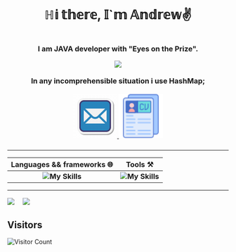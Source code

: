 <h1 align="center"> 
  ℍ𝕚 𝕥𝕙𝕖𝕣𝕖, 𝕀`𝕞 𝔸𝕟𝕕𝕣𝕖𝕨✌️
<h1>
<h3 align="center"> 
  I am JAVA developer with "Eyes on the Prize". 
      <p/>
        <img src = "https://octodex.github.com/images/gangnamtocat.png" width = "100" />
      <p/>
  In any incomprehensible situation i use HashMap<?>; <br> <br>
  <a href="mailto:shmopls@gmail.com">
    <img src = "images/mail.gif" width = "100" />
  </a>     
  <a src = "ifiles/cv.pdf">
    <img src = "images/resume2.png" width = "100" />
  </a>   
<h3>

  
___
    
<div align="center">
  
  |  Languages && frameworks :globe_with_meridians:| Tools :hammer_and_pick:|
  | :-------------: |:------------------:|
  | <div align="center" padding = '55px'> ![My Skills](https://skillicons.dev/icons?i=java,spring,hibernate,html&perline=4) | ![My Skills](https://skillicons.dev/icons?i=androidstudio,bootstrap,css,git,idea,jenkins,docker,maven,nginx,postgres,postman,&perline=6) |

</div>

____


<div class='container'>
  
  <img style="height: auto; width: 55%;" class="img" src="https://github-readme-stats.vercel.app/api?username=Futsey&show_icons=true&theme=blue-green" />
  &nbsp;
  &nbsp;
  <img style="height: auto; width: 40%;" class="img" src="https://github-readme-stats.vercel.app/api/top-langs/?username=Futsey&theme=blue-green&langs_count=8&layout=compact" /></div>

</div>

## Visitors
![Visitor Count](https://profile-counter.glitch.me/Futsey/count.svg)
